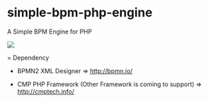 # simple-bpm-php-engine

A Simple BPM Engine for PHP

<img src="raw/master/sample.bpm.ping.system.png"/>

= Dependency

* BPMN2 XML Designer =>
http://bpmn.io/

* CMP PHP Framework (Other Framework is coming to support) =>
http://cmptech.info/


